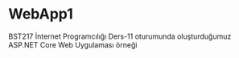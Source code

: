 # WebApp1

BST217 İnternet Programcılığı Ders-11 oturumunda oluşturduğumuz ASP.NET Core Web Uygulaması örneği
